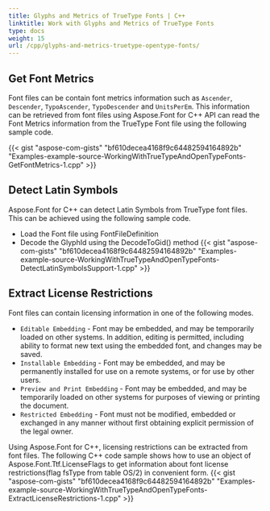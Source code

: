 ```yaml
---
title: Glyphs and Metrics of TrueType Fonts | C++
linktitle: Work with Glyphs and Metrics of TrueType Fonts
type: docs
weight: 15
url: /cpp/glyphs-and-metrics-truetype-opentype-fonts/
---
```

## **Get Font Metrics**
Font files can be contain font metrics information such as `Ascender`, `Descender`, `TypoAscender`, `TypoDescender` and `UnitsPerEm`. This information can be retrieved from font files using Aspose.Font for C++ API can read the Font Metrics information from the TrueType Font file using the following sample code.

{{< gist "aspose-com-gists" "bf610decea4168f9c64482594164892b" "Examples-example-source-WorkingWithTrueTypeAndOpenTypeFonts-GetFontMetrics-1.cpp" >}}

## **Detect Latin Symbols**
Aspose.Font for C++ can detect Latin Symbols from TrueType font files. This can be achieved using the following sample code.

 * Load the Font file using FontFileDefinition
 * Decode the GlyphId using the DecodeToGid() method
 {{< gist "aspose-com-gists" "bf610decea4168f9c64482594164892b" "Examples-example-source-WorkingWithTrueTypeAndOpenTypeFonts-DetectLatinSymbolsSupport-1.cpp" >}}

## **Extract License Restrictions**
Font files can contain licensing information in one of the following modes.
* `Editable Embedding` - Font may be embedded, and may be temporarily loaded on other systems. In addition, editing is permitted, including ability to format new text using the embedded font, and changes may be saved.
* `Installable Embedding` - Font may be embedded, and may be permanently installed for use on a remote systems, or for use by other users.
* `Preview and Print Embedding` - Font may be embedded, and may be temporarily loaded on other systems for purposes of viewing or printing the document.
* `Restricted Embedding` - Font must not be modified, embedded or exchanged in any manner without first obtaining explicit permission of the legal owner.

Using Aspose.Font for C++, licensing restrictions can be extracted from font files. The following C++ code sample shows how to use an object of Aspose.Font.Ttf.LicenseFlags to get information about font license restrictions(flag fsType from table OS/2) in convenient form.
{{< gist "aspose-com-gists" "bf610decea4168f9c64482594164892b" "Examples-example-source-WorkingWithTrueTypeAndOpenTypeFonts-ExtractLicenseRestrictions-1.cpp" >}}
